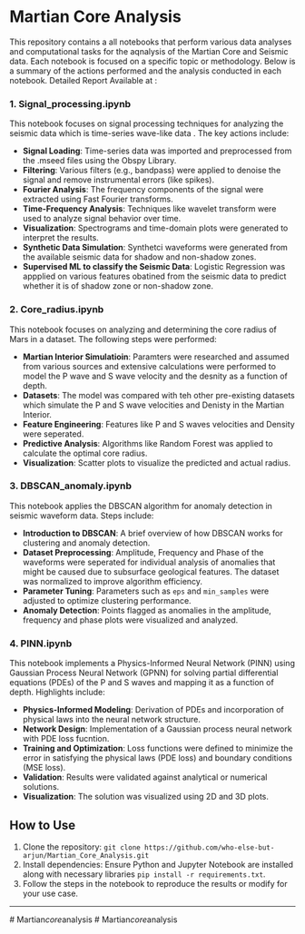 
# Martian Core Analysis

This repository contains a all notebooks that perform various data analyses and computational tasks for the aqnalysis of the Martian Core and Seismic data. Each notebook is focused on a specific topic or methodology. Below is a summary of the actions performed and the analysis conducted in each notebook. 
Detailed Report Available at :

### 1. Signal_processing.ipynb
This notebook focuses on signal processing techniques for analyzing the seismic data which is time-series wave-like data . The key actions include:
- **Signal Loading**: Time-series data was imported and preprocessed from the .mseed files using the Obspy Library.
- **Filtering**: Various filters (e.g., bandpass) were applied to denoise the signal and remove instrumental errors (like spikes).
- **Fourier Analysis**: The frequency components of the signal were extracted using Fast Fourier transforms.
- **Time-Frequency Analysis**: Techniques like wavelet transform were used to analyze signal behavior over time.
- **Visualization**: Spectrograms and time-domain plots were generated to interpret the results.
- **Synthetic Data Simulation**: Synthetci waveforms were generated from the available seismic data for shadow and non-shadow zones. 
- **Supervised ML to classify the Seismic Data**: Logistic Regression was appplied on various features obatined from the seismic data to predict whether it is of shadow zone or non-shadow zone.

### 2. Core_radius.ipynb
This notebook focuses on analyzing and determining the core radius of Mars in a dataset. The following steps were performed:
- **Martian Interior Simulatioin**: Paramters were researched and assumed from various sources and extensive calculations were performed to model the P wave and S wave velocity and the desnity as a function of depth.
- **Datasets**: The model was compared with teh other pre-existing datasets which simulate the P and S wave velocities and Denisty in the Martian Interior.
- **Feature Engineering**: Features like P and S waves velocities and Density were seperated.
- **Predictive Analysis**: Algorithms like Random Forest was applied to calculate the optimal core radius.
- **Visualization**: Scatter plots to visualize the predicted and actual radius.

### 3. DBSCAN_anomaly.ipynb
This notebook applies the DBSCAN algorithm for anomaly detection in seismic waveform data. Steps include:
- **Introduction to DBSCAN**: A brief overview of how DBSCAN works for clustering and anomaly detection.
- **Dataset Preprocessing**: Amplitude, Frequency and Phase of the waveforms were seperated for individual analysis of anomalies that might be caused due to subsurface geological features. The dataset was normalized to improve algorithm efficiency.
- **Parameter Tuning**: Parameters such as `eps` and `min_samples` were adjusted to optimize clustering performance.
- **Anomaly Detection**: Points flagged as anomalies in the amplitude, frequency and phase plots were visualized and analyzed.

### 4. PINN.ipynb
This notebook implements a Physics-Informed Neural Network (PINN) using Gaussian Process Neural Network (GPNN) for solving partial differential equations (PDEs) of the P and S waves and mapping it as a function of depth. Highlights include:
- **Physics-Informed Modeling**: Derivation of PDEs and incorporation of physical laws into the neural network structure.
- **Network Design**: Implementation of a Gaussian process neural network with PDE loss fucntion.
- **Training and Optimization**: Loss functions were defined to minimize the error in satisfying the physical laws (PDE loss) and boundary conditions (MSE loss).
- **Validation**: Results were validated against analytical or numerical solutions.
- **Visualization**: The solution was visualized using 2D and 3D plots.


## How to Use
1. Clone the repository: `git clone https://github.com/who-else-but-arjun/Martian_Core_Analysis.git`
2. Install dependencies: Ensure Python and Jupyter Notebook are installed along with necessary libraries `pip install -r requirements.txt`.
4. Follow the steps in the notebook to reproduce the results or modify for your use case.

---
#   M a r t i a n _ c o r e _ a n a l y s i s  
 #   M a r t i a n _ c o r e _ a n a l y s i s  
 